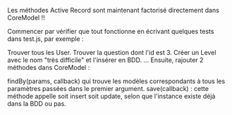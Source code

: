 Les méthodes Active Record sont maintenant factorisé directement dans CoreModel !!

Commencer par vérifier que tout fonctionne en écrivant quelques tests dans test.js, par exemple :

Trouver tous les User.
Trouver la question dont l'id est 3.
Créer un Level avec le nom "très difficile" et l'insérer en BDD.
...
Ensuite, rajouter 2 méthodes dans CoreModel :

findBy(params, callback) qui trouve les modèles correspondants à tous les paramètres passées dans le premier argument.
save(callback) : cette méthode appelle soit insert soit update, selon que l'instance existe déjà dans la BDD ou pas.